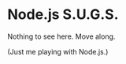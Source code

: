Node.js S.U.G.S.
================

Nothing to see here. Move along.

(Just me playing with Node.js.)
